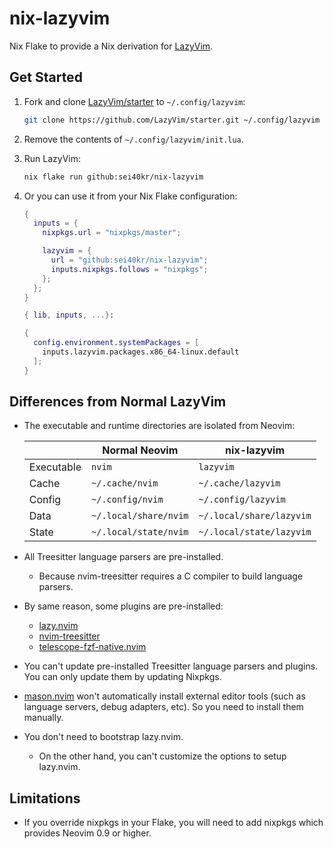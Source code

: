 # nix-lazyvim

Nix Flake to provide a Nix derivation for [LazyVim](https://github.com/LazyVim/LazyVim).

## Get Started

1. Fork and clone [LazyVim/starter](https://github.com/LazyVim/starter) to `~/.config/lazyvim`:

   ```sh
   git clone https://github.com/LazyVim/starter.git ~/.config/lazyvim
   ```

1. Remove the contents of `~/.config/lazyvim/init.lua`.
1. Run LazyVim:

   ```sh
   nix flake run github:sei40kr/nix-lazyvim
   ```

1. Or you can use it from your Nix Flake configuration:

   ```nix
   {
     inputs = {
       nixpkgs.url = "nixpkgs/master";

       lazyvim = {
         url = "github:sei40kr/nix-lazyvim";
         inputs.nixpkgs.follows = "nixpkgs";
       };
     };
   }
   ```

   ```nix
   { lib, inputs, ...}:

   {
     config.environment.systemPackages = [
       inputs.lazyvim.packages.x86_64-linux.default
     ];
   }
   ```

## Differences from Normal LazyVim

- The executable and runtime directories are isolated from Neovim:

  |            | Normal Neovim         | nix-lazyvim              |
  | ---------- | --------------------- | ------------------------ |
  | Executable | `nvim`                | `lazyvim`                |
  | Cache      | `~/.cache/nvim`       | `~/.cache/lazyvim`       |
  | Config     | `~/.config/nvim`      | `~/.config/lazyvim`      |
  | Data       | `~/.local/share/nvim` | `~/.local/share/lazyvim` |
  | State      | `~/.local/state/nvim` | `~/.local/state/lazyvim` |

- All Treesitter language parsers are pre-installed.
  - Because nvim-treesitter requires a C compiler to build language parsers.
- By same reason, some plugins are pre-installed:
  - [lazy.nvim](https://github.com/folke/lazy.nvim)
  - [nvim-treesitter](https://github.com/nvim-treesitter/nvim-treesitter)
  - [telescope-fzf-native.nvim](https://github.com/nvim-telescope/telescope-fzf-native.nvim)
- You can't update pre-installed Treesitter language parsers and plugins.
  You can only update them by updating Nixpkgs.
- [mason.nvim](https://github.com/williamboman/mason.nvim) won't automatically install external editor tools (such as language servers, debug adapters, etc).
  So you need to install them manually.
- You don't need to bootstrap lazy.nvim.
  - On the other hand, you can't customize the options to setup lazy.nvim.

## Limitations

- If you override nixpkgs in your Flake, you will need to add nixpkgs which
  provides Neovim 0.9 or higher.
